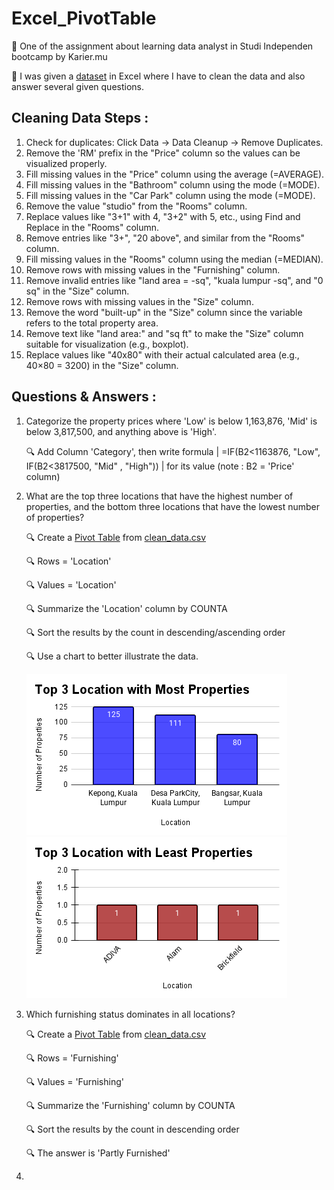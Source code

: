 # Excel_PivotTable
📌 One of the assignment about learning data analyst in Studi Independen bootcamp by Karier.mu

📌 I was given a [dataset](./Data/dataset.csv) in Excel where I have to clean the data and also answer several given questions.

## Cleaning Data Steps :
1. Check for duplicates: Click Data → Data Cleanup → Remove Duplicates.
2. Remove the 'RM' prefix in the "Price" column so the values can be visualized properly.
3. Fill missing values in the "Price" column using the average (=AVERAGE).
4. Fill missing values in the "Bathroom" column using the mode (=MODE).
5. Fill missing values in the "Car Park" column using the mode (=MODE).
6. Remove the value "studio" from the "Rooms" column.
7. Replace values like "3+1" with 4, "3+2" with 5, etc., using Find and Replace in the "Rooms" column.
8. Remove entries like "3+", "20 above", and similar from the "Rooms" column.
9. Fill missing values in the "Rooms" column using the median (=MEDIAN).
10. Remove rows with missing values in the "Furnishing" column.
11. Remove invalid entries like "land area = -sq", "kuala lumpur -sq", and "0 sq" in the "Size" column.
12. Remove rows with missing values in the "Size" column.
13. Remove the word "built-up" in the "Size" column since the variable refers to the total property area.
14. Remove text like "land area:" and "sq ft" to make the "Size" column suitable for visualization (e.g., boxplot).
15. Replace values like "40x80" with their actual calculated area (e.g., 40×80 = 3200) in the "Size" column.

## Questions & Answers :
1. Categorize the property prices where 'Low' is below 1,163,876, 'Mid' is below 3,817,500, and anything above is 'High'.

   🔍 Add Column 'Category', then write formula | =IF(B2<1163876, "Low", IF(B2<3817500, "Mid"  , "High")) | for its value (note : B2 = 'Price' column)
2. What are the top three locations that have the highest number of properties, and the bottom three locations that have the lowest number of properties?

   🔍 Create a [Pivot Table](./Question_2/no2.csv) from [clean_data.csv](./Data/clean_data.csv)
   
   🔍 Rows = 'Location'

   🔍 Values = 'Location'

   🔍 Summarize the 'Location' column by COUNTA

   🔍 Sort the results by the count in descending/ascending order

   🔍 Use a chart to better illustrate the data.

   ![Top 3 Most Properties](./Question_2/no2a.png) ![Top 3 Most Properties](./Question_2/no2b.png)

3. Which furnishing status dominates in all locations?

   🔍 Create a [Pivot Table](./Question_3/no3.csv) from [clean_data.csv](./Data/clean_data.csv)

   🔍 Rows = 'Furnishing'

   🔍 Values = 'Furnishing'

   🔍 Summarize the 'Furnishing' column by COUNTA

   🔍 Sort the results by the count in descending order

   🔍 The answer is 'Partly Furnished'

4. 

